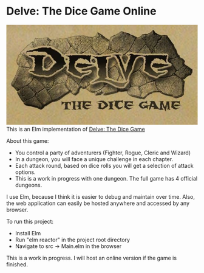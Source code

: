 # Delve: The Dice Game Online
![Delve Logo](/images/delve_logo.jpg)
This is an Elm implementation of [Delve: The Dice Game](https://boardgamegeek.com/boardgame/43691/delve-dice-game)

About this game:
* You control a party of adventurers (Fighter, Rogue, Cleric and Wizard)
* In a dungeon, you will face a unique challenge in each chapter.
* Each attack round, based on dice rolls you will get a selection of attack options.
* This is a work in progress with one dungeon. The full game has 4 official dungeons.

I use Elm, because I think it is easier to debug and maintain over time. Also, the web application can easily be hosted anywhere and accessed by any browser.

To run this project:
* Install Elm
* Run "elm reactor" in the project root directory
* Navigate to src -> Main.elm in the browser

This is a work in progress. I will host an online version if the game is finished.
